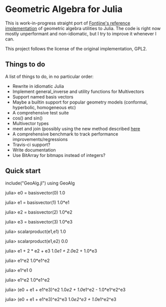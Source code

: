 Geometric Algebra for Julia
======

This is work-in-progress straight port of [Fontijne's reference implementation][impl] of geometric
algebra utilities to Julia. The code is right now mostly unperformant and non-idiomatic, but I try to
improve it whenever I can.

This project follows the license of the original implementation, GPL2.

[impl]: http://www.geometricalgebra.net/reference_impl.html "Fontijne's implementation in Java"

Things to do
------

A list of things to do, in no particular order:

 - Rewrite in idiomatic Julia
 - Implement general_inverse and utility functions for Multivectors
 - Support named basis vectors
 - Maybe a builtin support for popular geometry models (conformal, hyperbolic, homogeneous etc)
 - A comprehensive test suite
 - cos() and sin()
 - Multivector types
 - meet and join (possibly using the new method described [here][newpaper]
 - A comprehensive benchmark to track performance improvements/regressions
 - Travis-ci support?
 - Write documentation
 - Use BitArray for bitmaps instead of integers?

[newpaper]: http://www.geometricalgebra.net/downloads/fontijne_agacse2008_fact_join_blades.pdf "Fontijne's paper"

Quick start
-----------

include("GeoAlg.jl")
using GeoAlg

julia> e0 = basisvector(0)
1.0

julia> e1 = basisvector(1)
1.0*e1

julia> e2 = basisvector(2)
1.0*e2

julia> e3 = basisvector(3)
1.0*e3

julia> scalarproduct(e1,e1)
1.0

julia> scalarproduct(e1,e2)
0.0

julia> e1 + 2 * e2 + e3
1.0*e1 + 2.0*e2 + 1.0*e3

julia> e1^e2
1.0*e1^e2

julia> e1^e1
0

julia> e1^e2
1.0*e1^e2

julia> (e0 + e1 + e1^e3)^e2
1.0*e2 + 1.0*e1^e2 - 1.0*e1^e2^e3

julia> (e0 + e1 + e1^e3)^e2^e3
1.0*e2^e3 + 1.0*e1^e2^e3
